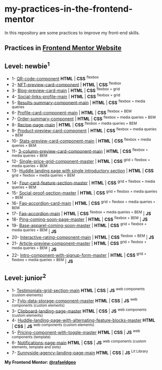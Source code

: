 # my-practices-in-the-frontend-mentor
In this repository are some practices to improve my front-end skills.

Practices in [Frontend Mentor Website](https://www.frontendmentor.io/)
---
## Level: newbie<sup>1</sup>
* 1- [QR-code-component](https://rafaeldgeo.github.io/my-practices-in-the-frontend-mentor/newbie/qr-code-component/) **HTML** | **CSS** <sup>flexbox</sup>
* 2- [NFT-preview-card-component](https://rafaeldgeo.github.io/my-practices-in-the-frontend-mentor/newbie/nft-preview-card-component/) | **HTML** | **CSS** <sup>flexbox</sup>
* 3- [Blog-preview-card-main](https://rafaeldgeo.github.io/my-practices-in-the-frontend-mentor/newbie/blog-preview-card-main/) | **HTML** | **CSS** <sup>flexbox + grid</sup>
* 4- [Social-links-profile-main](https://rafaeldgeo.github.io/my-practices-in-the-frontend-mentor/newbie/social-links-profile-main/) | **HTML** | **CSS** <sup>flexbox + grid</sup>
* 5- [Results-summary-component-main](https://rafaeldgeo.github.io/my-practices-in-the-frontend-mentor/newbie/results-summary-component-main/) | **HTML** | **CSS** <sup>flexbox + media queries</sup>
* 6- [Profile-card-component-main](https://rafaeldgeo.github.io/my-practices-in-the-frontend-mentor/newbie/profile-card-component-main/) | **HTML** | **CSS** <sup>flexbox + BEM</sup>
* 7- [Order-summary-component](https://rafaeldgeo.github.io/my-practices-in-the-frontend-mentor/newbie/order-summary-component-main/) | **HTML** | **CSS** <sup>flexbox + media queries + BEM</sup>
* 8- [Recipe-page-main](https://rafaeldgeo.github.io/my-practices-in-the-frontend-mentor/newbie/recipe-page-main/) | **HTML** | **CSS** <sup>flexbox + media queries + BEM</sup>
* 9- [Product-preview-card-component](https://rafaeldgeo.github.io/my-practices-in-the-frontend-mentor/newbie/product-preview-card-component/) | **HTML** | **CSS** <sup>flexbox + media queries + BEM</sup>
* 10- [Stats-preview-card-component-main](https://rafaeldgeo.github.io/my-practices-in-the-frontend-mentor/newbie/stats-preview-card-component-main/) | **HTML** | **CSS** <sup>flexbox + media queries + BEM</sup>
* 11- [3-column-preview-card-component-main](https://rafaeldgeo.github.io/my-practices-in-the-frontend-mentor/newbie/column-3-preview-card-component-main/) | **HTML** | **CSS** <sup>flexbox + media queries + BEM</sup>
* 12- [Single-price-grid-component-master](https://rafaeldgeo.github.io/my-practices-in-the-frontend-mentor/newbie/single-price-grid-component-master/) | **HTML** | **CSS** <sup>grid + flexbox + media queries + BEM</sup>
* 13- [Huddle landing page with single introductory section](https://rafaeldgeo.github.io/my-practices-in-the-frontend-mentor/newbie/huddle-landing-page/) | **HTML** | **CSS** <sup>grid + flexbox + media queries + BEM</sup>
* 14- [Four-card-feature-section-master](https://rafaeldgeo.github.io/my-practices-in-the-frontend-mentor/newbie/four-card-feature-section-master/) | **HTML** | **CSS** <sup>grid + flexbox + media queries + BEM</sup>
* 15- [Social-proof-section-master](https://rafaeldgeo.github.io/my-practices-in-the-frontend-mentor/newbie/social-proof-section-master/) | **HTML** | **CSS** <sup>grid + flexbox + media queries + BEM</sup>
* 16- [Faq-accordion-card-main](https://rafaeldgeo.github.io/my-practices-in-the-frontend-mentor/newbie/faq-accordion-card-main/) | **HTML** | **CSS** <sup>grid + flexbox + media queries + BEM</sup>
* 17- [Faq-accordion-main](https://rafaeldgeo.github.io/my-practices-in-the-frontend-mentor/newbie/faq-accordion-main/) | **HTML** | **CSS** <sup>flexbox + media queries + BEM</sup> | **JS**
* 18- [Ping-coming-soon-page-master](https://rafaeldgeo.github.io/my-practices-in-the-frontend-mentor/newbie/ping-coming-soon-page-master/) | **HTML** | **CSS** <sup>flexbox + BEM</sup> | **JS**
* 19- [Base-apparel-coming-soon-master](https://rafaeldgeo.github.io/my-practices-in-the-frontend-mentor/newbie/base-apparel-coming-soon-master/) | **HTML** | **CSS** <sup>grid + flexbox + media queries + BEM</sup> | **JS**
* 20- [Interactive-rating-component-main](https://rafaeldgeo.github.io/my-practices-in-the-frontend-mentor/newbie/interactive-rating-component-main/) | **HTML** | **CSS** <sup>flexbox + BEM</sup> | **JS**
* 21- [Article-preview-component-master](https://rafaeldgeo.github.io/my-practices-in-the-frontend-mentor/newbie/article-preview-component-master/) | **HTML** | **CSS** <sup>grid + flexbox + media queries + BEM</sup> | **JS**
* 22- [Intro-component-with-signup-form-master](https://rafaeldgeo.github.io/my-practices-in-the-frontend-mentor/newbie/intro-component-with-signup-form-master/) | **HTML** | **CSS** <sup>grid + flexbox + media queries + BEM</sup> | **JS**

## Level: junior<sup>2</sup>
* 1- [Testimonials-grid-section-main](https://rafaeldgeo.github.io/my-practices-in-the-frontend-mentor/junior/testimonials-grid-section-main/) **HTML** | **CSS** | **JS** <sup>web components (custom elements)</sup>
* 2- [Fylo-data-storage-component-master](https://rafaeldgeo.github.io/my-practices-in-the-frontend-mentor/junior/fylo-data-storage-component-master/) **HTML** | **CSS** | **JS** <sup>web components (custom elements)</sup>
* 3- [Clipboard-landing-page-master](https://rafaeldgeo.github.io/my-practices-in-the-frontend-mentor/junior/clipboard-landing-page-master/) **HTML** | **CSS** | **JS** <sup>web components (custom elements)</sup>
* 4- [Huddle-landing-page-with-alternating-feature-blocks-master](https://rafaeldgeo.github.io/my-practices-in-the-frontend-mentor/junior/huddle-landing-page-with-blocks-master/) **HTML** | **CSS** | **JS** <sup>web components (custom elements)</sup>
* 5- [Pricing-component-with-toggle-master](https://rafaeldgeo.github.io/my-practices-in-the-frontend-mentor/junior/pricing-component-with-toggle-master//) **HTML** | **CSS** | **JS** <sup>web components (template)</sup>
* 6- [Notifications-page-main](https://rafaeldgeo.github.io/my-practices-in-the-frontend-mentor/junior/notifications-page-main/) **HTML** | **CSS** | **JS** <sup>web components (custom elements, template and slots)</sup>
* 7- [Sunnyside-agency-landing-page-main](https://rafaeldgeo.github.io/my-practices-in-the-frontend-mentor/junior/sunnyside-agency-landing-page-main/) **HTML** | **CSS** | **JS** <sup>Lit Library</sup>

**My Frontend Mentor: [@rafaeldgeo](https://www.frontendmentor.io/profile/rafaeldgeo)**
